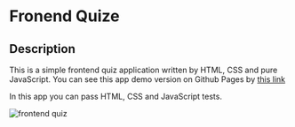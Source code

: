 # Fronend Quize

## Description

This is a simple frontend quiz application written by HTML, CSS and pure JavaScript. You can see this app demo version on Github Pages by [this link](https://voverg.github.io/js-apps/frontend-quiz)

In this app you can pass HTML, CSS and JavaScript tests.

![frontend quiz](frontend-quiz-social.png)
